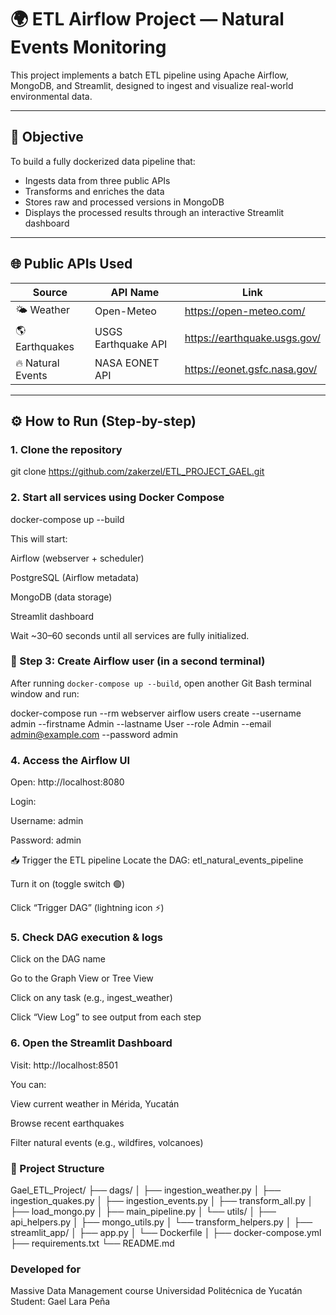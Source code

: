 # 🌍 ETL Airflow Project — Natural Events Monitoring

This project implements a batch ETL pipeline using Apache Airflow, MongoDB, and Streamlit, designed to ingest and visualize real-world environmental data.

---

## 🧠 Objective

To build a fully dockerized data pipeline that:

- Ingests data from three public APIs
- Transforms and enriches the data
- Stores raw and processed versions in MongoDB
- Displays the processed results through an interactive Streamlit dashboard

---

## 🌐 Public APIs Used

| Source         | API Name           | Link                        |
|----------------|--------------------|-----------------------------|
| 🌤️ Weather     | Open-Meteo         | https://open-meteo.com/     |
| 🌎 Earthquakes | USGS Earthquake API| https://earthquake.usgs.gov/|
| 🔥 Natural Events | NASA EONET API | https://eonet.gsfc.nasa.gov/|

---

## ⚙️ How to Run (Step-by-step)

### 1. Clone the repository

git clone https://github.com/zakerzel/ETL_PROJECT_GAEL.git

### 2. Start all services using Docker Compose
docker-compose up --build

This will start:

Airflow (webserver + scheduler)

PostgreSQL (Airflow metadata)

MongoDB (data storage)

Streamlit dashboard

Wait ~30–60 seconds until all services are fully initialized.

### 🔐 Step 3: Create Airflow user (in a second terminal)

After running `docker-compose up --build`, open another Git Bash terminal window and run:

docker-compose run --rm webserver airflow users create --username admin --firstname Admin --lastname User --role Admin --email admin@example.com --password admin

### 4. Access the Airflow UI
Open: http://localhost:8080

Login:

Username: admin

Password: admin

📥 Trigger the ETL pipeline
Locate the DAG: etl_natural_events_pipeline

Turn it on (toggle switch 🟢)

Click “Trigger DAG” (lightning icon ⚡)

### 5. Check DAG execution & logs
Click on the DAG name

Go to the Graph View or Tree View

Click on any task (e.g., ingest_weather)

Click “View Log” to see output from each step

### 6. Open the Streamlit Dashboard
Visit: http://localhost:8501

You can:

View current weather in Mérida, Yucatán

Browse recent earthquakes

Filter natural events (e.g., wildfires, volcanoes)

### 📂 Project Structure
Gael_ETL_Project/
├── dags/
│   ├── ingestion_weather.py
│   ├── ingestion_quakes.py
│   ├── ingestion_events.py
│   ├── transform_all.py
│   ├── load_mongo.py
│   ├── main_pipeline.py
│   └── utils/
│       ├── api_helpers.py
│       ├── mongo_utils.py
│       └── transform_helpers.py
│
├── streamlit_app/
│   ├── app.py
│   └── Dockerfile
│
├── docker-compose.yml
├── requirements.txt
└── README.md

### Developed for
Massive Data Management course
Universidad Politécnica de Yucatán
Student: Gael Lara Peña
